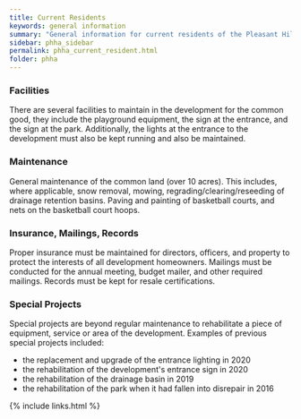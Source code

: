 ```yaml
---
title: Current Residents
keywords: general information
summary: "General information for current residents of the Pleasant Hills subdivision"
sidebar: phha_sidebar
permalink: phha_current_resident.html
folder: phha
---
```

<!-- 
<div class="row">
         <div class="col-lg-12">
             <h2 class="page-header">Where do my dues go?</h2>a<p>The Pleasant Hills Homeowners Association collects dues for funding efforts in the following areas:</p>
         </div>
         <div class="col-md-6 col-sm-12">
             <div class="panel panel-default text-center">
                 <div class="panel-heading">
                     <span class="fa-stack fa-5x">
                           <i class="fa fa-circle fa-stack-2x text-primary"></i>
                           <i class="fa fa-industry fa-stack-1x fa-inverse"></i>
                     </span>
                 </div>
                 <div class="panel-body">
                     <h4>Facilities</h4>
                     <p style="text-align: justify;">There are several facilities to maintain in the development for the common good, they include the playground equipment, the sign at the entrance, and the sign at the park. Additionally, the lights at the entrance to the development must also be kept running and also be maintained.</p>
                     <a href="tag_getting_started.html" class="btn btn-primary">Learn More</a>
                 </div>
             </div>
         </div>
         <div class="col-md-6 col-sm-12">
             <div class="panel panel-default text-center">
                 <div class="panel-heading">
                     <span class="fa-stack fa-5x">
                           <i class="fa fa-circle fa-stack-2x text-primary"></i>
                           <i class="fa fa-cogs fa-stack-1x fa-inverse"></i>
                     </span>
                 </div>
                 <div class="panel-body">
                     <h4>Maintenance</h4>
                     <p style="text-align: justify;">General maintenance of the common land (approximately 10 acres). This includes, where applicable, snow removal, mowing, regrading/clearing/reseeding of drainage retention basins. Remulching playground play areas. Trimming of trees in the park. Paving and painting of basketball courts, and nets on the basketball court hoops.</p>
                     <a href="tag_navigation.html" class="btn btn-primary">Learn More</a>
                 </div>
             </div>
         </div>
</div>
<div class="row">
         <div class="col-md-6 col-sm-12">
             <div class="panel panel-default text-center">
                 <div class="panel-heading">
                     <span class="fa-stack fa-5x">
                           <i class="fa fa-circle fa-stack-2x text-primary"></i>
                           <i class="fa fa-rocket fa-stack-1x fa-inverse"></i>
                     </span>
                 </div>
                 <div class="panel-body">
                     <h4>Special Projects</h4>
                     <p style="text-align: justify;">Special projects are beyond regular maintenance to rehabilitate a piece of equipment, service or area of the development. Past projects have included replacing signage, lighting, and cleaning out the drainage basin.</p>
                     <a href="tag_formatting.html" class="btn btn-primary">Learn More</a>
                 </div>
             </div>
         </div>
         <div class="col-md-6 col-sm-12">
             <div class="panel panel-default text-center">
                 <div class="panel-heading">
                     <span class="fa-stack fa-5x">
                           <i class="fa fa-circle fa-stack-2x text-primary"></i>
                           <i class="fa fa-certificate fa-stack-1x fa-inverse"></i>
                     </span>
                 </div>
                 <div class="panel-body">
                     <h4>Insurance, Mailings, Records</h4>
                     <p style="text-align: justify;">Proper insurance must be maintained for directors, officers, and property to protect the interests of all development homeowners. Mailings must be conducted for the annual meeting, budget mailer, and other required mailings. Records must be kept for resale certifications.</p>
                     <a href="tag_single_sourcing.html" class="btn btn-primary">Learn More</a>
                 </div>
             </div>
         </div>
</div>
/! -->

### Facilities
There are several facilities to maintain in the development for the common good, they include the playground equipment, the sign at the entrance, and the sign at the park. Additionally, the lights at the entrance to the development must also be kept running and also be maintained.

### Maintenance
General maintenance of the common land (over 10 acres). This includes, where applicable, snow removal, mowing, regrading/clearing/reseeding of drainage retention basins. Paving and painting of basketball courts, and nets on the basketball court hoops.

### Insurance, Mailings, Records
Proper insurance must be maintained for directors, officers, and property to protect the interests of all development homeowners. Mailings must be conducted for the annual meeting, budget mailer, and other required mailings. Records must be kept for resale certifications.

### Special Projects
Special projects are beyond regular maintenance to rehabilitate a piece of equipment, service or area of the development. Examples of previous special projects included:
 * the replacement and upgrade of the entrance lighting in 2020
 * the rehabilitation of the development's entrance sign in 2020
 * the rehabilitation of the drainage basin in 2019
 * the rehabilitation of the park when it had fallen into disrepair in 2016

{% include links.html %}
